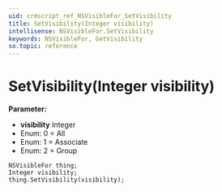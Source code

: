 ```yaml
---
uid: crmscript_ref_NSVisibleFor_SetVisibility
title: SetVisibility(Integer visibility)
intellisense: NSVisibleFor.SetVisibility
keywords: NSVisibleFor, GetVisibility
so.topic: reference
---
```


# SetVisibility(Integer visibility)

**Parameter:** 
* **visibility** Integer
* Enum: 0 = All 
* Enum: 1 = Associate 
* Enum: 2 = Group 

```crmscript
NSVisibleFor thing;
Integer visibility;
thing.SetVisibility(visibility);
```

